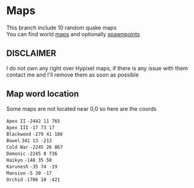 # Maps
This branch include 10 random quake maps\
You can find world [maps](maps) and optionally [spawnpoints](map%20spawnpoints)

## DISCLAIMER
I do not own any right over Hypixel maps, if there is any issue with them contact me and I'll remove them as soon as possible

## Map word location
Some maps are not located near 0,0 so here are the coords

`Apex II` `-2442 11 765`\
`Apex III` `-17 73 17`\
`Blackwood` `-279 41 186`\
`Bowel` `341 13 -213`\
`Cold War` `-2245 26 867`\
`Demonic` `-2245 8 736`\
`Haikyo` `-148 35 50`\
`Karunesh` `-35 74 -19`\
`Mansion` `-5 30 -17`\
`Orchid` `-1706 10 -421`

